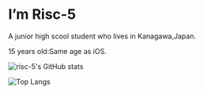 
# I’m Risc-5

A junior high scool student who lives in Kanagawa,Japan.

15 years old:Same age as iOS.

![risc-5's GitHub stats](https://github-readme-stats.vercel.app/api?username=risc-5&theme=chartreuse-dark&show_icons=true)

![Top Langs](https://github-readme-stats.vercel.app/api/top-langs/?username=risc-5&theme=chartreuse-dark&show_icons=true)
